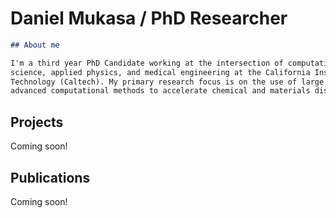 # Daniel Mukasa / PhD Researcher

```markdown
## About me

I'm a third year PhD Candidate working at the intersection of computational material 
science, applied physics, and medical engineering at the California Institute of 
Technology (Caltech). My primary research focus is on the use of large data sets and 
advanced computational methods to accelerate chemical and materials discovery.
```

## Projects 

Coming soon!


## Publications

Coming soon!


